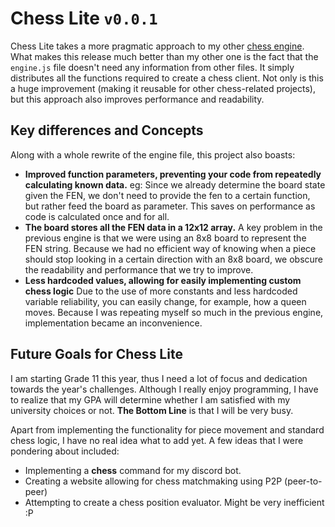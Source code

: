 # Chess Lite `v0.0.1`
Chess Lite takes a more pragmatic approach to my other [chess engine](https://github.com/nickacide/chess-engine). What makes this release much better than my other one is the fact that the `engine.js` file doesn't need any information from other files. It simply distributes all the functions required to create a chess client. Not only is this a huge improvement (making it reusable for other chess-related projects), but this approach also improves performance and readability. 
##  Key differences and Concepts
Along with a whole rewrite of the engine file, this project also boasts:
- **Improved function parameters, preventing your code from repeatedly calculating known data.**
	eg: Since we already determine the board state given the FEN, we don't need to provide the fen to a certain 	function, but rather feed the board as parameter. This saves on performance as code is calculated once and for all.
- **The board stores all the FEN data in a 12x12 array.**
	A key problem in the previous engine is that we were using an 8x8 board to represent the FEN string. Because we had no efficient way of knowing when a piece should stop looking in a certain direction with an 8x8 board, we obscure the readability and performance that we try to improve. 
- **Less hardcoded values, allowing for easily implementing custom chess logic**
	Due to the use of more constants and less hardcoded variable reliability, you can easily change, for example, how a queen moves. Because I was repeating myself so much in the previous engine, implementation became an inconvenience.

## Future Goals for Chess Lite
I am starting Grade 11 this year, thus I need a lot of focus and dedication towards the year's challenges. Although I really enjoy programming, I have to realize that my GPA will determine whether I am satisfied with my university choices or not. **The Bottom Line** is that I will be very busy. 

Apart from implementing the functionality for piece movement and standard chess logic, I have no real idea what to add yet. A few ideas that I were pondering about included:
- Implementing a **chess** command for my discord bot.
- Creating a website allowing for chess matchmaking using P2P (peer-to-peer)
- Attempting to create a chess position evaluator. Might be very inefficient :P
